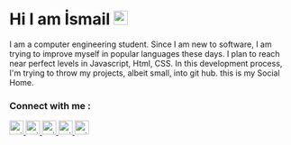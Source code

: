  <h1>Hi I am İsmail <img src="https://camo.githubusercontent.com/e8e7b06ecf583bc040eb60e44eb5b8e0ecc5421320a92929ce21522dbc34c891/68747470733a2f2f6d656469612e67697068792e636f6d2f6d656469612f6876524a434c467a6361737252346961377a2f67697068792e676966" width="25px" data-canonical-src="https://media.giphy.com/media/hvRJCLFzcasrR4ia7z/giphy.gif" style="max-width:100%;"></a></h1>

<p>I am a computer engineering student. Since I am new to software, I am trying to improve myself in popular languages these days. I plan to reach near perfect levels in Javascript, Html, CSS. In this development process, I'm trying to throw my projects, albeit small, into git hub. this is my Social Home. <p/>
  
<h3> Connect with me :</h3>

<a href="https://mail.google.com/ismaildedec@gmail.com" rel="nofollow">
  <img alt="guilyx | Twitter" width="25px" padding="15px" src="https://image.flaticon.com/icons/png/512/2965/2965306.png" style="max-width:100%;">
</a>
<a href="https://www.instagram.com/ismailddc/?hl=tr" rel="nofollow">
  <img alt="guilyx | Twitter" width="25px" src="https://image.flaticon.com/icons/png/512/1409/1409946.png" style="max-width:100%;">
</a>
<a href="https://www.linkedin.com/in/ismail-dedec-10a40b215/" rel="nofollow">
  <img alt="guilyx | Twitter" width="25px" src="https://image.flaticon.com/icons/png/512/1409/1409945.png" style="max-width:100%;">
</a>
<a href="https://twitter.com/ismailddc" rel="nofollow">
  <img alt="guilyx | Twitter" width="25px" src="https://image.flaticon.com/icons/png/512/1409/1409937.png" style="max-width:100%;">
</a>
<a href="https://github.com/ismaildedec" rel="nofollow">
  <img alt="guilyx | Twitter" width="25px" src="https://image.flaticon.com/icons/png/512/25/25657.png" style="max-width:100%;">
</a>

